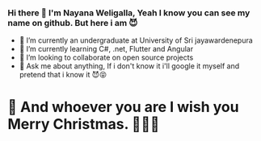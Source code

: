 ### Hi there 👋 I'm Nayana Weligalla, Yeah I know you can see my name on github. But here i am 😈


- 🔭 I’m currently an undergraduate at University of Sri jayawardenepura
- 🌱 I’m currently learning C#, .net, Flutter and Angular
- 👯 I’m looking to collaborate on open source projects
- 💬 Ask me about anything, If i don't know it i'll google it myself and pretend that i know it 😈😝


# 🎁 And whoever you are I wish you Merry Christmas. 🎄🎅🤶

